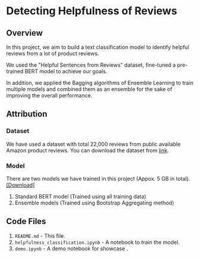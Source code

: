 # Detecting Helpfulness of Reviews

## Overview
In this project, we aim to build a text classification model to identify helpful reviews from a lot of product reviews.  

We used the "Helpful Sentences from Reviews" dataset, fine-tuned a pre-trained BERT model to achieve our goals.

In addition, we applied the Bagging algorithms of Ensemble Learning to train multiple models and combined them as an ensemble for the sake of improving the overall performance.


## Attribution
### Dataset
We have used a dataset with total 22,000 reviews from public available Amazon product reviews.
You can download the dataset from [link](https://registry.opendata.aws/helpful-sentences-from-reviews/).

### Model 
There are two models we have trained in this project (Appox. 5 GB in total). [[Download]](https://drive.google.com/file/d/1himxiANL5J_29KgKoMirBGanJUj1JyUL/view?usp=share_link)
1. Standard BERT model (Trained using all training data) 
2. Ensemble models (Trained using Bootstrap Aggregating method)

## Code Files
1. `README.md` - This file.
2. `helpfulness_classification.ipynb` - A notebook to train the model.
3. `demo.ipynb` - A demo notebook for showcase .